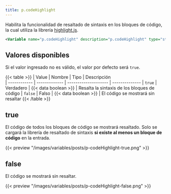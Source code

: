 ```yaml
---
title: p.codeHighlight
---
```


Habilita la funcionalidad de resaltado de sintaxis en los bloques de código, la cual utiliza la librería [highlight.js](https://highlightjs.org/).

```xml
<Variable name="p.codeHighlight" description="p.codeHighlight" type="string" value="false"/>
```

## Valores disponibles

Si el valor ingresado no es válido, el valor por defecto será `true`.

{{< table >}}
| Value        | Nombre        | Tipo                 | Descripción   
| ------------ | ------------- | -------------------- | --------------
| `true`       | Verdadero     | {{< data boolean >}} | Resalta la sintaxis de los bloques de código
| `false`      | Falso         | {{< data boolean >}} | El código se mostrará sin resaltar
{{< /table >}}


## true

El código de todos los bloques de código se mostrará resaltado. Solo se cargará la librería de resaltado de sintaxis **si existe al menos un bloque de código** en la entrada.

{{< preview "/images/variables/posts/p-codeHighlight-true.png" >}}

## false

El código se mostrará sin resaltar.

{{< preview "/images/variables/posts/p-codeHighlight-false.png" >}}
